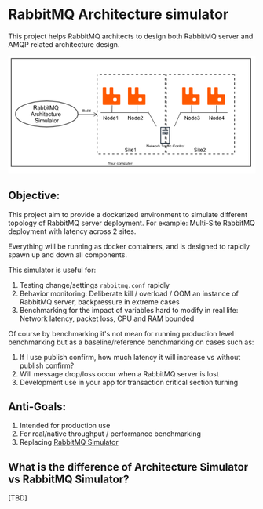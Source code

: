 # RabbitMQ Architecture simulator
This project helps RabbitMQ architects to design both RabbitMQ server and AMQP related architecture design.

![whatitdoes](doc/whatitdoes.png)

## Objective:
This project aim to provide a dockerized environment to simulate different topology of RabbitMQ server deployment.
For example: Multi-Site RabbitMQ deployment with latency across 2 sites.

Everything will be running as docker containers, and is designed to rapidly spawn up and down all components.

This simulator is useful for:
1. Testing change/settings `rabbitmq.conf` rapidly
2. Behavior monitoring: Deliberate kill / overload / OOM an instance of RabbitMQ server, backpressure in extreme cases
3. Benchmarking for the impact of variables hard to modify in real life: Network latency, packet loss, CPU and RAM bounded

Of course by benchmarking it's not mean for running production level benchmarking but as a baseline/reference benchmarking on
cases such as: 
1. If I use publish confirm, how much latency it will increase vs without publish confirm?
2. Will message drop/loss occur when a RabbitMQ server is lost
3. Development use in your app for transaction critical section turning

## Anti-Goals:
1. Intended for production use
2. For real/native throughput / performance benchmarking
3. Replacing [RabbitMQ Simulator](https://github.com/RabbitMQSimulator/RabbitMQSimulator) 

## What is the difference of Architecture Simulator vs RabbitMQ Simulator?
[TBD]
